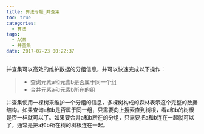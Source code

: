 ```yaml
---
title: 算法专题_并查集
toc: true
categories:
  - 算法
tags:
  - ACM
  - 并查集
date: 2017-07-23 00:22:37
---
```


并查集可以高效的维护数据的分组信息，并可以快速完成以下操作：

> - 查询元素a和元素b是否属于同一个组
> - 合并元素a和元素b所在的组

并查集使用一棵树来维护一个分组的信息，多棵树构成的森林表示这个完整的数据结构。如果查询a和b是否属于同一组，只需要向上搜索直到树根，看a和b的树根是否一样就可以了。如果要合并a和b所在的分组，只需要把a和b连在一起就可以了，通常是把a和b所在树的树根连在一起。

<!-- more -->